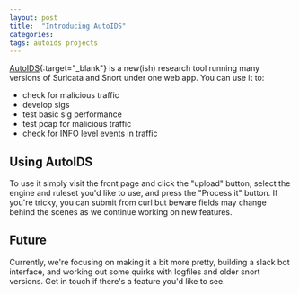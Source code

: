 ```yaml
---
layout: post
title:  "Introducing AutoIDS"
categories:
tags: autoids projects
---
```

[AutoIDS](http://autoids.net){:target="_blank"} is a new(ish) research tool running many versions of Suricata and Snort under one web app. You can use it to:

- check for malicious traffic
- develop sigs
- test basic sig performance
- test pcap for malicious traffic
- check for INFO level events in traffic
 
## Using AutoIDS
To use it simply visit the front page and click the "upload" button, select the engine and ruleset you'd like to use, and press the "Process it" button. If you're tricky, you can submit from curl but beware fields may change behind the scenes as we continue working on new features.

## Future 
Currently, we're focusing on making it a bit more pretty, building a slack bot interface, and working out some quirks with logfiles and older snort versions. Get in touch if there's a feature you'd like to see.
